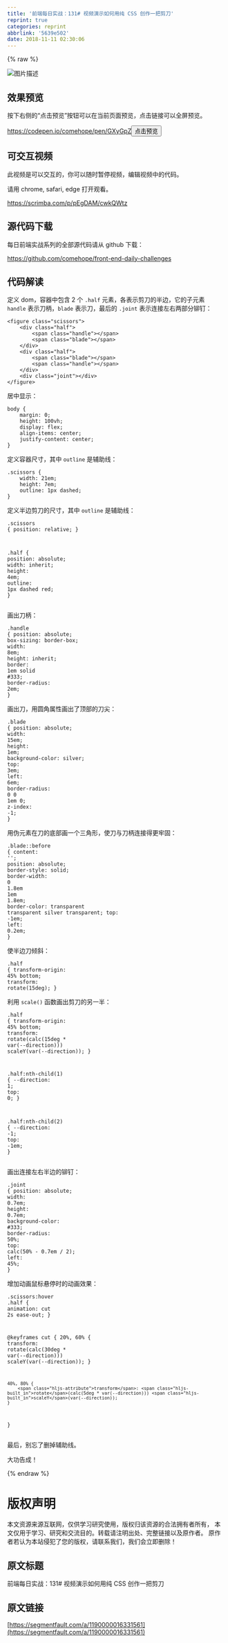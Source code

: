 ```yaml
---
title: '前端每日实战：131# 视频演示如何用纯 CSS 创作一把剪刀'
reprint: true
categories: reprint
abbrlink: '5639e502'
date: 2018-11-11 02:30:06
---
```


{% raw %}
<p><span class="img-wrap"><img data-src="/img/bVbgGKo?w=400&amp;h=299" src="https://static.alili.tech/img/bVbgGKo?w=400&amp;h=299" alt="&#x56FE;&#x7247;&#x63CF;&#x8FF0;" title="&#x56FE;&#x7247;&#x63CF;&#x8FF0;" style="cursor:pointer;display:inline"></span></p><h2 id="articleHeader0">&#x6548;&#x679C;&#x9884;&#x89C8;</h2><p>&#x6309;&#x4E0B;&#x53F3;&#x4FA7;&#x7684;&#x201C;&#x70B9;&#x51FB;&#x9884;&#x89C8;&#x201D;&#x6309;&#x94AE;&#x53EF;&#x4EE5;&#x5728;&#x5F53;&#x524D;&#x9875;&#x9762;&#x9884;&#x89C8;&#xFF0C;&#x70B9;&#x51FB;&#x94FE;&#x63A5;&#x53EF;&#x4EE5;&#x5168;&#x5C4F;&#x9884;&#x89C8;&#x3002;</p><p><a href="https://codepen.io/comehope/pen/GXyGpZ" rel="nofollow noreferrer" target="_blank">https://codepen.io/comehope/pen/GXyGpZ</a><button class="btn btn-xs btn-default ml10 preview" data-url="comehope/pen/GXyGpZ" data-typeid="3">&#x70B9;&#x51FB;&#x9884;&#x89C8;</button></p><h2 id="articleHeader1">&#x53EF;&#x4EA4;&#x4E92;&#x89C6;&#x9891;</h2><p>&#x6B64;&#x89C6;&#x9891;&#x662F;&#x53EF;&#x4EE5;&#x4EA4;&#x4E92;&#x7684;&#xFF0C;&#x4F60;&#x53EF;&#x4EE5;&#x968F;&#x65F6;&#x6682;&#x505C;&#x89C6;&#x9891;&#xFF0C;&#x7F16;&#x8F91;&#x89C6;&#x9891;&#x4E2D;&#x7684;&#x4EE3;&#x7801;&#x3002;</p><p>&#x8BF7;&#x7528; chrome, safari, edge &#x6253;&#x5F00;&#x89C2;&#x770B;&#x3002;</p><p><a href="https://scrimba.com/p/pEgDAM/cwkQWtz" rel="nofollow noreferrer" target="_blank">https://scrimba.com/p/pEgDAM/cwkQWtz</a></p><h2 id="articleHeader2">&#x6E90;&#x4EE3;&#x7801;&#x4E0B;&#x8F7D;</h2><p>&#x6BCF;&#x65E5;&#x524D;&#x7AEF;&#x5B9E;&#x6218;&#x7CFB;&#x5217;&#x7684;&#x5168;&#x90E8;&#x6E90;&#x4EE3;&#x7801;&#x8BF7;&#x4ECE; github &#x4E0B;&#x8F7D;&#xFF1A;</p><p><a href="https://github.com/comehope/front-end-daily-challenges" rel="nofollow noreferrer" target="_blank">https://github.com/comehope/front-end-daily-challenges</a></p><h2 id="articleHeader3">&#x4EE3;&#x7801;&#x89E3;&#x8BFB;</h2><p>&#x5B9A;&#x4E49; dom&#xFF0C;&#x5BB9;&#x5668;&#x4E2D;&#x5305;&#x542B; 2 &#x4E2A; <code>.half</code> &#x5143;&#x7D20;&#xFF0C;&#x5404;&#x8868;&#x793A;&#x526A;&#x5200;&#x7684;&#x534A;&#x8FB9;&#xFF0C;&#x5B83;&#x7684;&#x5B50;&#x5143;&#x7D20; <code>handle</code> &#x8868;&#x793A;&#x5200;&#x67C4;&#xFF0C;<code>blade</code> &#x8868;&#x793A;&#x5200;&#xFF0C;&#x6700;&#x540E;&#x7684; <code>.joint</code> &#x8868;&#x793A;&#x8FDE;&#x63A5;&#x5DE6;&#x53F3;&#x4E24;&#x90E8;&#x5206;&#x94C6;&#x9489;&#xFF1A;</p><div class="widget-codetool" style="display:none"><div class="widget-codetool--inner"><span class="selectCode code-tool" data-toggle="tooltip" data-placement="top" title="" data-original-title="&#x5168;&#x9009;"></span> <span type="button" class="copyCode code-tool" data-toggle="tooltip" data-placement="top" data-clipboard-text="&lt;figure class=&quot;scissors&quot;&gt;
    &lt;div class=&quot;half&quot;&gt;
        &lt;span class=&quot;handle&quot;&gt;&lt;/span&gt;
        &lt;span class=&quot;blade&quot;&gt;&lt;/span&gt;
    &lt;/div&gt;
    &lt;div class=&quot;half&quot;&gt;
        &lt;span class=&quot;blade&quot;&gt;&lt;/span&gt;
        &lt;span class=&quot;handle&quot;&gt;&lt;/span&gt;
    &lt;/div&gt;
    &lt;div class=&quot;joint&quot;&gt;&lt;/div&gt;
&lt;/figure&gt;" title="" data-original-title="&#x590D;&#x5236;"></span> <span type="button" class="saveToNote code-tool" data-toggle="tooltip" data-placement="top" title="" data-original-title="&#x653E;&#x8FDB;&#x7B14;&#x8BB0;"></span></div></div><pre class="xml hljs"><code class="html"><span class="hljs-tag">&lt;<span class="hljs-name">figure</span> <span class="hljs-attr">class</span>=<span class="hljs-string">&quot;scissors&quot;</span>&gt;</span>
    <span class="hljs-tag">&lt;<span class="hljs-name">div</span> <span class="hljs-attr">class</span>=<span class="hljs-string">&quot;half&quot;</span>&gt;</span>
        <span class="hljs-tag">&lt;<span class="hljs-name">span</span> <span class="hljs-attr">class</span>=<span class="hljs-string">&quot;handle&quot;</span>&gt;</span><span class="hljs-tag">&lt;/<span class="hljs-name">span</span>&gt;</span>
        <span class="hljs-tag">&lt;<span class="hljs-name">span</span> <span class="hljs-attr">class</span>=<span class="hljs-string">&quot;blade&quot;</span>&gt;</span><span class="hljs-tag">&lt;/<span class="hljs-name">span</span>&gt;</span>
    <span class="hljs-tag">&lt;/<span class="hljs-name">div</span>&gt;</span>
    <span class="hljs-tag">&lt;<span class="hljs-name">div</span> <span class="hljs-attr">class</span>=<span class="hljs-string">&quot;half&quot;</span>&gt;</span>
        <span class="hljs-tag">&lt;<span class="hljs-name">span</span> <span class="hljs-attr">class</span>=<span class="hljs-string">&quot;blade&quot;</span>&gt;</span><span class="hljs-tag">&lt;/<span class="hljs-name">span</span>&gt;</span>
        <span class="hljs-tag">&lt;<span class="hljs-name">span</span> <span class="hljs-attr">class</span>=<span class="hljs-string">&quot;handle&quot;</span>&gt;</span><span class="hljs-tag">&lt;/<span class="hljs-name">span</span>&gt;</span>
    <span class="hljs-tag">&lt;/<span class="hljs-name">div</span>&gt;</span>
    <span class="hljs-tag">&lt;<span class="hljs-name">div</span> <span class="hljs-attr">class</span>=<span class="hljs-string">&quot;joint&quot;</span>&gt;</span><span class="hljs-tag">&lt;/<span class="hljs-name">div</span>&gt;</span>
<span class="hljs-tag">&lt;/<span class="hljs-name">figure</span>&gt;</span></code></pre><p>&#x5C45;&#x4E2D;&#x663E;&#x793A;&#xFF1A;</p><div class="widget-codetool" style="display:none"><div class="widget-codetool--inner"><span class="selectCode code-tool" data-toggle="tooltip" data-placement="top" title="" data-original-title="&#x5168;&#x9009;"></span> <span type="button" class="copyCode code-tool" data-toggle="tooltip" data-placement="top" data-clipboard-text="body {
    margin: 0;
    height: 100vh;
    display: flex;
    align-items: center;
    justify-content: center;
}" title="" data-original-title="&#x590D;&#x5236;"></span> <span type="button" class="saveToNote code-tool" data-toggle="tooltip" data-placement="top" title="" data-original-title="&#x653E;&#x8FDB;&#x7B14;&#x8BB0;"></span></div></div><pre class="css hljs"><code class="css"><span class="hljs-selector-tag">body</span> {
    <span class="hljs-attribute">margin</span>: <span class="hljs-number">0</span>;
    <span class="hljs-attribute">height</span>: <span class="hljs-number">100vh</span>;
    <span class="hljs-attribute">display</span>: flex;
    <span class="hljs-attribute">align-items</span>: center;
    <span class="hljs-attribute">justify-content</span>: center;
}</code></pre><p>&#x5B9A;&#x4E49;&#x5BB9;&#x5668;&#x5C3A;&#x5BF8;&#xFF0C;&#x5176;&#x4E2D; <code>outline</code> &#x662F;&#x8F85;&#x52A9;&#x7EBF;&#xFF1A;</p><div class="widget-codetool" style="display:none"><div class="widget-codetool--inner"><span class="selectCode code-tool" data-toggle="tooltip" data-placement="top" title="" data-original-title="&#x5168;&#x9009;"></span> <span type="button" class="copyCode code-tool" data-toggle="tooltip" data-placement="top" data-clipboard-text=".scissors {
    width: 21em;
    height: 7em;
    outline: 1px dashed;
}" title="" data-original-title="&#x590D;&#x5236;"></span> <span type="button" class="saveToNote code-tool" data-toggle="tooltip" data-placement="top" title="" data-original-title="&#x653E;&#x8FDB;&#x7B14;&#x8BB0;"></span></div></div><pre class="css hljs"><code class="css"><span class="hljs-selector-class">.scissors</span> {
    <span class="hljs-attribute">width</span>: <span class="hljs-number">21em</span>;
    <span class="hljs-attribute">height</span>: <span class="hljs-number">7em</span>;
    <span class="hljs-attribute">outline</span>: <span class="hljs-number">1px</span> dashed;
}</code></pre><p>&#x5B9A;&#x4E49;&#x534A;&#x8FB9;&#x526A;&#x5200;&#x7684;&#x5C3A;&#x5BF8;&#xFF0C;&#x5176;&#x4E2D; <code>outline</code> &#x662F;&#x8F85;&#x52A9;&#x7EBF;&#xFF1A;</p><div class="widget-codetool" style="display:none"><div class="widget-codetool--inner"><span class="selectCode code-tool" data-toggle="tooltip" data-placement="top" title="" data-original-title="&#x5168;&#x9009;"></span> <span type="button" class="copyCode code-tool" data-toggle="tooltip" data-placement="top" data-clipboard-text=".scissors {
    position: relative;
}

.half {
    position: absolute;
    width: inherit;
    height: 4em;
    outline: 1px dashed red;
}" title="" data-original-title="&#x590D;&#x5236;"></span> <span type="button" class="saveToNote code-tool" data-toggle="tooltip" data-placement="top" title="" data-original-title="&#x653E;&#x8FDB;&#x7B14;&#x8BB0;"></span></div></div><pre class="css hljs"><code class="css"><span class="hljs-selector-class">.scissors</span> {
    <span class="hljs-attribute">position</span>: relative;
}

<span class="hljs-selector-class">.half</span> {
    <span class="hljs-attribute">position</span>: absolute;
    <span class="hljs-attribute">width</span>: inherit;
    <span class="hljs-attribute">height</span>: <span class="hljs-number">4em</span>;
    <span class="hljs-attribute">outline</span>: <span class="hljs-number">1px</span> dashed red;
}</code></pre><p>&#x753B;&#x51FA;&#x5200;&#x67C4;&#xFF1A;</p><div class="widget-codetool" style="display:none"><div class="widget-codetool--inner"><span class="selectCode code-tool" data-toggle="tooltip" data-placement="top" title="" data-original-title="&#x5168;&#x9009;"></span> <span type="button" class="copyCode code-tool" data-toggle="tooltip" data-placement="top" data-clipboard-text=".handle {
    position: absolute;
    box-sizing: border-box;
    width: 8em;
    height: inherit;
    border: 1em solid #333;
    border-radius: 2em;
}" title="" data-original-title="&#x590D;&#x5236;"></span> <span type="button" class="saveToNote code-tool" data-toggle="tooltip" data-placement="top" title="" data-original-title="&#x653E;&#x8FDB;&#x7B14;&#x8BB0;"></span></div></div><pre class="css hljs"><code class="css"><span class="hljs-selector-class">.handle</span> {
    <span class="hljs-attribute">position</span>: absolute;
    <span class="hljs-attribute">box-sizing</span>: border-box;
    <span class="hljs-attribute">width</span>: <span class="hljs-number">8em</span>;
    <span class="hljs-attribute">height</span>: inherit;
    <span class="hljs-attribute">border</span>: <span class="hljs-number">1em</span> solid <span class="hljs-number">#333</span>;
    <span class="hljs-attribute">border-radius</span>: <span class="hljs-number">2em</span>;
}</code></pre><p>&#x753B;&#x51FA;&#x5200;&#xFF0C;&#x7528;&#x5706;&#x89D2;&#x5C5E;&#x6027;&#x753B;&#x51FA;&#x4E86;&#x9876;&#x90E8;&#x7684;&#x5200;&#x5C16;&#xFF1A;</p><div class="widget-codetool" style="display:none"><div class="widget-codetool--inner"><span class="selectCode code-tool" data-toggle="tooltip" data-placement="top" title="" data-original-title="&#x5168;&#x9009;"></span> <span type="button" class="copyCode code-tool" data-toggle="tooltip" data-placement="top" data-clipboard-text=".blade {
    position: absolute;
    width: 15em;
    height: 1em;
    background-color: silver;
    top: 3em;
    left: 6em;
    border-radius: 0 0 1em 0;
    z-index: -1;
}" title="" data-original-title="&#x590D;&#x5236;"></span> <span type="button" class="saveToNote code-tool" data-toggle="tooltip" data-placement="top" title="" data-original-title="&#x653E;&#x8FDB;&#x7B14;&#x8BB0;"></span></div></div><pre class="css hljs"><code class="css"><span class="hljs-selector-class">.blade</span> {
    <span class="hljs-attribute">position</span>: absolute;
    <span class="hljs-attribute">width</span>: <span class="hljs-number">15em</span>;
    <span class="hljs-attribute">height</span>: <span class="hljs-number">1em</span>;
    <span class="hljs-attribute">background-color</span>: silver;
    <span class="hljs-attribute">top</span>: <span class="hljs-number">3em</span>;
    <span class="hljs-attribute">left</span>: <span class="hljs-number">6em</span>;
    <span class="hljs-attribute">border-radius</span>: <span class="hljs-number">0</span> <span class="hljs-number">0</span> <span class="hljs-number">1em</span> <span class="hljs-number">0</span>;
    <span class="hljs-attribute">z-index</span>: -<span class="hljs-number">1</span>;
}</code></pre><p>&#x7528;&#x4F2A;&#x5143;&#x7D20;&#x5728;&#x5200;&#x7684;&#x5E95;&#x90E8;&#x753B;&#x4E00;&#x4E2A;&#x4E09;&#x89D2;&#x5F62;&#xFF0C;&#x4F7F;&#x5200;&#x4E0E;&#x5200;&#x67C4;&#x8FDE;&#x63A5;&#x5F97;&#x66F4;&#x7262;&#x56FA;&#xFF1A;</p><div class="widget-codetool" style="display:none"><div class="widget-codetool--inner"><span class="selectCode code-tool" data-toggle="tooltip" data-placement="top" title="" data-original-title="&#x5168;&#x9009;"></span> <span type="button" class="copyCode code-tool" data-toggle="tooltip" data-placement="top" data-clipboard-text=".blade::before {
    content: &apos;&apos;;
    position: absolute;
    border-style: solid;
    border-width: 0 1.8em 1em 1.8em;
    border-color: transparent transparent silver transparent;
    top: -1em;
    left: 0.2em;
}" title="" data-original-title="&#x590D;&#x5236;"></span> <span type="button" class="saveToNote code-tool" data-toggle="tooltip" data-placement="top" title="" data-original-title="&#x653E;&#x8FDB;&#x7B14;&#x8BB0;"></span></div></div><pre class="css hljs"><code class="css"><span class="hljs-selector-class">.blade</span><span class="hljs-selector-pseudo">::before</span> {
    <span class="hljs-attribute">content</span>: <span class="hljs-string">&apos;&apos;</span>;
    <span class="hljs-attribute">position</span>: absolute;
    <span class="hljs-attribute">border-style</span>: solid;
    <span class="hljs-attribute">border-width</span>: <span class="hljs-number">0</span> <span class="hljs-number">1.8em</span> <span class="hljs-number">1em</span> <span class="hljs-number">1.8em</span>;
    <span class="hljs-attribute">border-color</span>: transparent transparent silver transparent;
    <span class="hljs-attribute">top</span>: -<span class="hljs-number">1em</span>;
    <span class="hljs-attribute">left</span>: <span class="hljs-number">0.2em</span>;
}</code></pre><p>&#x4F7F;&#x534A;&#x8FB9;&#x5200;&#x503E;&#x659C;&#xFF1A;</p><div class="widget-codetool" style="display:none"><div class="widget-codetool--inner"><span class="selectCode code-tool" data-toggle="tooltip" data-placement="top" title="" data-original-title="&#x5168;&#x9009;"></span> <span type="button" class="copyCode code-tool" data-toggle="tooltip" data-placement="top" data-clipboard-text=".half {
    transform-origin: 45% bottom;
    transform: rotate(15deg);
}" title="" data-original-title="&#x590D;&#x5236;"></span> <span type="button" class="saveToNote code-tool" data-toggle="tooltip" data-placement="top" title="" data-original-title="&#x653E;&#x8FDB;&#x7B14;&#x8BB0;"></span></div></div><pre class="css hljs"><code class="css"><span class="hljs-selector-class">.half</span> {
    <span class="hljs-attribute">transform-origin</span>: <span class="hljs-number">45%</span> bottom;
    <span class="hljs-attribute">transform</span>: <span class="hljs-built_in">rotate</span>(15deg);
}</code></pre><p>&#x5229;&#x7528; <code>scale()</code> &#x51FD;&#x6570;&#x753B;&#x51FA;&#x526A;&#x5200;&#x7684;&#x53E6;&#x4E00;&#x534A;&#xFF1A;</p><div class="widget-codetool" style="display:none"><div class="widget-codetool--inner"><span class="selectCode code-tool" data-toggle="tooltip" data-placement="top" title="" data-original-title="&#x5168;&#x9009;"></span> <span type="button" class="copyCode code-tool" data-toggle="tooltip" data-placement="top" data-clipboard-text=".half {
    transform-origin: 45% bottom;
    transform: rotate(calc(15deg * var(--direction))) scaleY(var(--direction));
}

.half:nth-child(1) {
    --direction: 1;
    top: 0;
}

.half:nth-child(2) {
    --direction: -1;
    top: -1em;
}" title="" data-original-title="&#x590D;&#x5236;"></span> <span type="button" class="saveToNote code-tool" data-toggle="tooltip" data-placement="top" title="" data-original-title="&#x653E;&#x8FDB;&#x7B14;&#x8BB0;"></span></div></div><pre class="css hljs"><code class="css"><span class="hljs-selector-class">.half</span> {
    <span class="hljs-attribute">transform-origin</span>: <span class="hljs-number">45%</span> bottom;
    <span class="hljs-attribute">transform</span>: <span class="hljs-built_in">rotate</span>(calc(15deg * var(--direction))) <span class="hljs-built_in">scaleY</span>(var(--direction));
}

<span class="hljs-selector-class">.half</span><span class="hljs-selector-pseudo">:nth-child(1)</span> {
    <span class="hljs-attribute">--direction</span>: <span class="hljs-number">1</span>;
    <span class="hljs-attribute">top</span>: <span class="hljs-number">0</span>;
}

<span class="hljs-selector-class">.half</span><span class="hljs-selector-pseudo">:nth-child(2)</span> {
    <span class="hljs-attribute">--direction</span>: -<span class="hljs-number">1</span>;
    <span class="hljs-attribute">top</span>: -<span class="hljs-number">1em</span>;
}</code></pre><p>&#x753B;&#x51FA;&#x8FDE;&#x63A5;&#x5DE6;&#x53F3;&#x534A;&#x8FB9;&#x7684;&#x94C6;&#x9489;&#xFF1A;</p><div class="widget-codetool" style="display:none"><div class="widget-codetool--inner"><span class="selectCode code-tool" data-toggle="tooltip" data-placement="top" title="" data-original-title="&#x5168;&#x9009;"></span> <span type="button" class="copyCode code-tool" data-toggle="tooltip" data-placement="top" data-clipboard-text=".joint {
    position: absolute;
    width: 0.7em;
    height: 0.7em;
    background-color: #333;
    border-radius: 50%;
    top: calc(50% - 0.7em / 2);
    left: 45%;
}" title="" data-original-title="&#x590D;&#x5236;"></span> <span type="button" class="saveToNote code-tool" data-toggle="tooltip" data-placement="top" title="" data-original-title="&#x653E;&#x8FDB;&#x7B14;&#x8BB0;"></span></div></div><pre class="css hljs"><code class="css"><span class="hljs-selector-class">.joint</span> {
    <span class="hljs-attribute">position</span>: absolute;
    <span class="hljs-attribute">width</span>: <span class="hljs-number">0.7em</span>;
    <span class="hljs-attribute">height</span>: <span class="hljs-number">0.7em</span>;
    <span class="hljs-attribute">background-color</span>: <span class="hljs-number">#333</span>;
    <span class="hljs-attribute">border-radius</span>: <span class="hljs-number">50%</span>;
    <span class="hljs-attribute">top</span>: <span class="hljs-built_in">calc</span>(50% - 0.7em / 2);
    <span class="hljs-attribute">left</span>: <span class="hljs-number">45%</span>;
}</code></pre><p>&#x589E;&#x52A0;&#x52A8;&#x753B;&#x9F20;&#x6807;&#x60AC;&#x505C;&#x65F6;&#x7684;&#x52A8;&#x753B;&#x6548;&#x679C;&#xFF1A;</p><div class="widget-codetool" style="display:none"><div class="widget-codetool--inner"><span class="selectCode code-tool" data-toggle="tooltip" data-placement="top" title="" data-original-title="&#x5168;&#x9009;"></span> <span type="button" class="copyCode code-tool" data-toggle="tooltip" data-placement="top" data-clipboard-text=".scissors:hover .half {
    animation: cut 2s ease-out;
}

@keyframes cut {
    20%, 60% {
        transform: rotate(calc(30deg * var(--direction))) scaleY(var(--direction));
    }

    40%, 80% {
        transform: rotate(calc(5deg * var(--direction))) scaleY(var(--direction));
    }
}" title="" data-original-title="&#x590D;&#x5236;"></span> <span type="button" class="saveToNote code-tool" data-toggle="tooltip" data-placement="top" title="" data-original-title="&#x653E;&#x8FDB;&#x7B14;&#x8BB0;"></span></div></div><pre class="css hljs"><code class="css"><span class="hljs-selector-class">.scissors</span><span class="hljs-selector-pseudo">:hover</span> <span class="hljs-selector-class">.half</span> {
    <span class="hljs-attribute">animation</span>: cut <span class="hljs-number">2s</span> ease-out;
}

@<span class="hljs-keyword">keyframes</span> cut {
    20%, 60% {
        <span class="hljs-attribute">transform</span>: <span class="hljs-built_in">rotate</span>(calc(30deg * var(--direction))) <span class="hljs-built_in">scaleY</span>(var(--direction));
    }

    40%, 80% {
        <span class="hljs-attribute">transform</span>: <span class="hljs-built_in">rotate</span>(calc(5deg * var(--direction))) <span class="hljs-built_in">scaleY</span>(var(--direction));
    }
}</code></pre><p>&#x6700;&#x540E;&#xFF0C;&#x522B;&#x5FD8;&#x4E86;&#x5220;&#x6389;&#x8F85;&#x52A9;&#x7EBF;&#x3002;</p><p>&#x5927;&#x529F;&#x544A;&#x6210;&#xFF01;</p>
{% endraw %}

# 版权声明
本文资源来源互联网，仅供学习研究使用，版权归该资源的合法拥有者所有，
本文仅用于学习、研究和交流目的。转载请注明出处、完整链接以及原作者。
原作者若认为本站侵犯了您的版权，请联系我们，我们会立即删除！

## 原文标题
前端每日实战：131# 视频演示如何用纯 CSS 创作一把剪刀

## 原文链接
[https://segmentfault.com/a/1190000016331561](https://segmentfault.com/a/1190000016331561)


